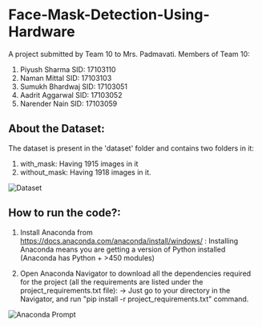 # Face-Mask-Detection-Using-Hardware
A project submitted by Team 10 to Mrs. Padmavati.
Members of Team 10:
1. Piyush Sharma    SID: 17103110
2. Naman Mittal     SID: 17103103
3. Sumukh Bhardwaj  SID: 17103051
4. Aadrit Aggarwal  SID: 17103052
5. Narender Nain    SID: 17103059

## About the Dataset:
The dataset is present in the 'dataset' folder and contains two folders in it:
1. with_mask: Having 1915 images in it
2. without_mask: Having 1918 images in it.

![Dataset](https://github.com/piyushsharma220699/Face-Mask-Detection-Using-Hardware/blob/main/other_images/dataset_snip.png)

## How to run the code?:

1. Install Anaconda from https://docs.anaconda.com/anaconda/install/windows/ : Installing Anaconda means you are getting a version of Python installed (Anaconda has Python + >450 modules)

2. Open Anaconda Navigator to download all the dependencies required for the project (all the requirements are listed under the project_requirements.txt file):
-> Just go to your directory in the Navigator, and run "pip install -r project_requirements.txt" command.

![Anaconda Prompt](https://github.com/piyushsharma220699/Face-Mask-Detection-Using-Hardware/blob/main/other_images/anaconda_prompt.png)

